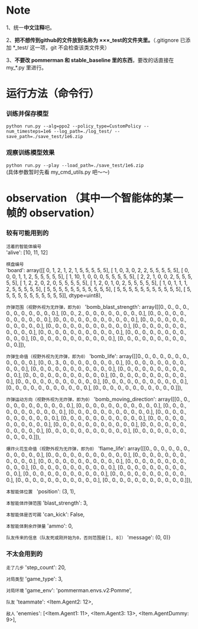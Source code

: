 # Note
1、统一**中文注释**吧。  

2、**把不想传到github的文件放到名称为 ×××\_test的文件夹里。**（.gitignore 已添加 \*\_test/ 这一项，git 不会检查该类文件夹）  

3、**不要改 pommerman 和 stable_baseline 里的东西**，要改的话直接在 my_*.py 里进行。
  
# 运行方法（命令行）
### 训练并保存模型
```python run.py --alg=ppo2 --policy_type=CustomPolicy --num_timesteps=1e6 --log_path=./log_test/ --save_path=./save_test/1e6.zip```  

### 观察训练模型效果
```python run.py --play --load_path=./save_test/1e6.zip```  
(具体参数暂时先看 my_cmd_utils.py 吧～～)

# observation （其中一个智能体的某一帧的 observation）
### 较有可能用到的
  `活着的智能体编号`  
  'alive': [10, 11, 12]  
  
`棋盘编号`  
'board': 
array([[ 0,  1,  2,  1,  2,  1,  5,  5,  5,  5,  5],
       [ 1,  0,  3,  0,  2,  2,  5,  5,  5,  5,  5],
       [ 0,  0,  0,  1,  1,  2,  5,  5,  5,  5,  5],
       [ 1, 10,  1,  0,  0,  0,  5,  5,  5,  5,  5],
       [ 2,  2,  1,  0,  0,  2,  5,  5,  5,  5,  5],
       [ 1,  2,  2,  0,  2,  0,  5,  5,  5,  5,  5],
       [ 1,  2,  0,  1,  0,  2,  5,  5,  5,  5,  5],
       [ 1,  0,  1,  1,  1,  2,  5,  5,  5,  5,  5],
       [ 5,  5,  5,  5,  5,  5,  5,  5,  5,  5,  5],
       [ 5,  5,  5,  5,  5,  5,  5,  5,  5,  5,  5],
       [ 5,  5,  5,  5,  5,  5,  5,  5,  5,  5,  5]], dtype=uint8),   
       
`炸弹范围（视野外视为无炸弹，即为0）`
'bomb_blast_strength': 
array([[0., 0., 0., 0., 0., 0., 0., 0., 0., 0., 0.],
       [0., 0., 2., 0., 0., 0., 0., 0., 0., 0., 0.],
       [0., 0., 0., 0., 0., 0., 0., 0., 0., 0., 0.],
       [0., 0., 0., 0., 0., 0., 0., 0., 0., 0., 0.],
       [0., 0., 0., 0., 0., 0., 0., 0., 0., 0., 0.],
       [0., 0., 0., 0., 0., 0., 0., 0., 0., 0., 0.],
       [0., 0., 0., 0., 0., 0., 0., 0., 0., 0., 0.],
       [0., 0., 0., 0., 0., 0., 0., 0., 0., 0., 0.],
       [0., 0., 0., 0., 0., 0., 0., 0., 0., 0., 0.],
       [0., 0., 0., 0., 0., 0., 0., 0., 0., 0., 0.],
       [0., 0., 0., 0., 0., 0., 0., 0., 0., 0., 0.]]),     

`炸弹生命值（视野外视为无炸弹，即为0）`
'bomb_life': 
array([[0., 0., 0., 0., 0., 0., 0., 0., 0., 0., 0.],
       [0., 0., 3., 0., 0., 0., 0., 0., 0., 0., 0.],
       [0., 0., 0., 0., 0., 0., 0., 0., 0., 0., 0.],
       [0., 0., 0., 0., 0., 0., 0., 0., 0., 0., 0.],
       [0., 0., 0., 0., 0., 0., 0., 0., 0., 0., 0.],
       [0., 0., 0., 0., 0., 0., 0., 0., 0., 0., 0.],
       [0., 0., 0., 0., 0., 0., 0., 0., 0., 0., 0.],
       [0., 0., 0., 0., 0., 0., 0., 0., 0., 0., 0.],
       [0., 0., 0., 0., 0., 0., 0., 0., 0., 0., 0.],
       [0., 0., 0., 0., 0., 0., 0., 0., 0., 0., 0.],
       [0., 0., 0., 0., 0., 0., 0., 0., 0., 0., 0.]]),  
       
`炸弹运动方向（视野外视为无炸弹，即为0）`
'bomb_moving_direction': 
array([[0., 0., 0., 0., 0., 0., 0., 0., 0., 0., 0.],
       [0., 0., 0., 0., 0., 0., 0., 0., 0., 0., 0.],
       [0., 0., 0., 0., 0., 0., 0., 0., 0., 0., 0.],
       [0., 0., 0., 0., 0., 0., 0., 0., 0., 0., 0.],
       [0., 0., 0., 0., 0., 0., 0., 0., 0., 0., 0.],
       [0., 0., 0., 0., 0., 0., 0., 0., 0., 0., 0.],
       [0., 0., 0., 0., 0., 0., 0., 0., 0., 0., 0.],
       [0., 0., 0., 0., 0., 0., 0., 0., 0., 0., 0.],
       [0., 0., 0., 0., 0., 0., 0., 0., 0., 0., 0.],
       [0., 0., 0., 0., 0., 0., 0., 0., 0., 0., 0.],
       [0., 0., 0., 0., 0., 0., 0., 0., 0., 0., 0.]]), 

`爆炸火花生命值（视野外视为无炸弹，即为0）`
'flame_life': 
array([[0., 0., 0., 0., 0., 0., 0., 0., 0., 0., 0.],
       [0., 0., 0., 0., 0., 0., 0., 0., 0., 0., 0.],
       [0., 0., 0., 0., 0., 0., 0., 0., 0., 0., 0.],
       [0., 0., 0., 0., 0., 0., 0., 0., 0., 0., 0.],
       [0., 0., 0., 0., 0., 0., 0., 0., 0., 0., 0.],
       [0., 0., 0., 0., 0., 0., 0., 0., 0., 0., 0.],
       [0., 0., 0., 0., 0., 0., 0., 0., 0., 0., 0.],
       [0., 0., 0., 0., 0., 0., 0., 0., 0., 0., 0.],
       [0., 0., 0., 0., 0., 0., 0., 0., 0., 0., 0.],
       [0., 0., 0., 0., 0., 0., 0., 0., 0., 0., 0.],
       [0., 0., 0., 0., 0., 0., 0., 0., 0., 0., 0.]]),

`本智能体位置 `
'position': (3, 1), 

`本智能体炸弹范围`
'blast_strength': 3, 

`本智能体是否可踢`
'can_kick': False, 

`本智能体剩余炸弹量`
 'ammo': 0,

`队友传来的信息（队友死或刚开始为0，否则范围是[1, 8]）`
 'message': (0, 0)}
 
### 不太会用到的
 
`走了几步`
'step_count': 20,
 
 `对局类型`
 'game_type': 3, 

`对局环境`
'game_env': 'pommerman.envs.v2:Pomme', 

`队友`
'teammate': <Item.Agent2: 12\>,

`敌人`
 'enemies': [<Item.Agent1: 11\>, <Item.Agent3: 13\>, <Item.AgentDummy: 9\>], 